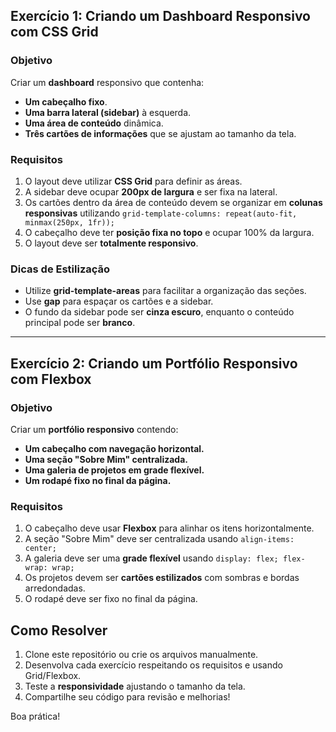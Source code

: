 
##  Exercício 1: Criando um Dashboard Responsivo com CSS Grid

###  **Objetivo**
Criar um **dashboard** responsivo que contenha:
- **Um cabeçalho fixo**.
- **Uma barra lateral (sidebar)** à esquerda.
- **Uma área de conteúdo** dinâmica.
- **Três cartões de informações** que se ajustam ao tamanho da tela.

### **Requisitos**
1. O layout deve utilizar **CSS Grid** para definir as áreas.
2. A sidebar deve ocupar **200px de largura** e ser fixa na lateral.
3. Os cartões dentro da área de conteúdo devem se organizar em **colunas responsivas** utilizando `grid-template-columns: repeat(auto-fit, minmax(250px, 1fr));`
4. O cabeçalho deve ter **posição fixa no topo** e ocupar 100% da largura.
5. O layout deve ser **totalmente responsivo**.


###  **Dicas de Estilização**
- Utilize **grid-template-areas** para facilitar a organização das seções.
- Use **gap** para espaçar os cartões e a sidebar.
- O fundo da sidebar pode ser **cinza escuro**, enquanto o conteúdo principal pode ser **branco**.

---

##  Exercício 2: Criando um Portfólio Responsivo com Flexbox

###  **Objetivo**
Criar um **portfólio responsivo** contendo:
- **Um cabeçalho com navegação horizontal.**
- **Uma seção "Sobre Mim" centralizada.**
- **Uma galeria de projetos em grade flexível.**
- **Um rodapé fixo no final da página.**

### **Requisitos**
1. O cabeçalho deve usar **Flexbox** para alinhar os itens horizontalmente.
2. A seção "Sobre Mim" deve ser centralizada usando `align-items: center;`
3. A galeria deve ser uma **grade flexível** usando `display: flex; flex-wrap: wrap;`
4. Os projetos devem ser **cartões estilizados** com sombras e bordas arredondadas.
5. O rodapé deve ser fixo no final da página.

## Como Resolver
1. Clone este repositório ou crie os arquivos manualmente.
2. Desenvolva cada exercício respeitando os requisitos e usando Grid/Flexbox.
3. Teste a **responsividade** ajustando o tamanho da tela.
4. Compartilhe seu código para revisão e melhorias! 

Boa prática!